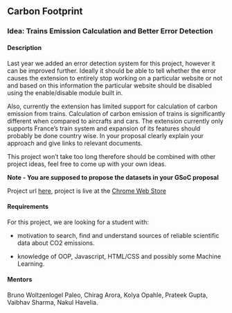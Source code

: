 ## Carbon Footprint

### Idea: Trains Emission Calculation and Better Error Detection

#### Description

Last year  we added an error detection system for this project, however it can be improved further. Ideally it should be able to tell whether the error causes the extension to entirely stop working on a particular website or not and based on this information the particular website should be disabled using the enable/disable module built in.


Also, currently the extension has limited support for calculation of carbon emission from trains. Calculation of carbon emission of trains is significantly different when compared to aircrafts and cars. The extension currently only supports France’s train system and expansion of its features should probably be done country wise. In your proposal clearly explain your approach and give links to relevant documents.

This project won’t take too long therefore should be combined with other project ideas, feel free to come up with your own ideas.

**Note - You are supposed to propose the datasets in your GSoC proposal**

Project url [here](https://gitlab.com/aossie/CarbonFootprint),
project is live at the [Chrome Web Store](https://chrome.google.com/webstore/detail/carbon-footprint-for-goog/ednfpjleaanokkjcgljbmamhlbkddcgh?utm_source=chrome-ntp-icon)

#### Requirements

For this project, we are looking for a student with:

- motivation to search, find and understand sources of reliable scientific data about CO2 emissions.

- knowledge of OOP, Javascript, HTML/CSS and possibly some Machine Learning.


#### Mentors

Bruno Woltzenlogel Paleo, Chirag Arora, Kolya Opahle, Prateek Gupta, Vaibhav Sharma, Nakul Havelia.
